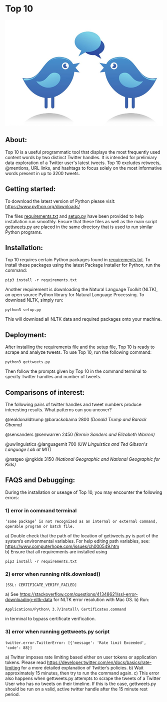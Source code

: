 # Top 10 
![by Martin Horst](aaabird.jpg)

## About:
Top 10 is a useful programmatic tool that displays the most frequently used content words by two distinct Twitter handles. It is intended for prelimiary data exploration of a Twitter user's latest tweets. Top 10 excludes retweets, @mentions, URL links, and hashtags to focus solely on the most informative words present in up to 3200 tweets.

## Getting started:
To download the latest version of Python please visit: https://www.python.org/downloads/ 

The files [requirements.txt](/requirements.txt) and [setup.py](setup.py) have been provided to help installation run smoothly. Ensure that these files as well as the main script [gettweets.py](/gettweets.py) are placed in the same directory that is used to run similar Python programs.

## Installation:
Top 10 requires certain Python packages found in [requirements.txt](/requirements.txt). To install these packages using the latest Package Installer for Python, run the command: 
```
pip3 install -r requirements.txt
```
Another requirement is downloading the Natural Language Toolkit (NLTK), an open source Python library for Natural Language Processing. To download NLTK, simply run:
```
python3 setup.py
```
This will download all NLTK data and required packages onto your machine.

## Deployment:
After installing the requirements file and the setup file, Top 10 is ready to scrape and analyze tweets. To use Top 10, run the following command:
```
python3 gettweets.py
```
Then follow the prompts given by Top 10 in the command terminal to specify Twitter handles and number of tweets. 

## Comparisons of interest:
The following pairs of twitter handles and tweet numbers produce interesting results. What patterns can you uncover?

@realdonaldtrump @barackobama 2800    *(Donald Trump and Barack Obama)*

@sensanders @senwarren 2450    *(Bernie Sanders and Elizabeth Warren)*

@uwlinguistics @languagemit 700    *(UW Linguistics and Ted Gibson's Language Lab at MIT)*

@natgeo @ngkids 3150   *(National Geographic and National Geographic for Kids)*

## FAQS and Debugging:
During the installation or useage of Top 10, you may encounter the following errors:
### 1) error in command terminal
```
‘some package’ is not recognized as an internal or external command, operable program or batch file.
```
a) Double check that the path of the location of gettweets.py is part of the system’s environmental variables. For help editing path variables, see: https://www.computerhope.com/issues/ch000549.htm  
b) Ensure that all requirements are installed using
```
pip3 install -r requirements.txt
 ```

### 2) error when running nltk.download()
```
[SSL: CERTIFICATE_VERIFY_FAILED]
```
a) See https://stackoverflow.com/questions/41348621/ssl-error-downloading-nltk-data for NLTK error resolution with Mac OS.
b) Run:
```
Applications/Python\ 3.7/Install\ Certificates.command 
```
in terminal to bypass certificate verification.


### 3) error when running gettweets.py script
```
twitter.error.TwitterError: [{'message': 'Rate limit Exceeded', 'code': 88}]
```
a) Twitter imposes rate limiting based either on user tokens or application tokens. 
Please read https://developer.twitter.com/en/docs/basics/rate-limiting for a more detailed explanation of Twitter’s policies.
b) Wait approximately 15 minutes, then try to run the command again. 
c) This error also happens when gettweets.py attempts to scrape the tweets of a Twitter User who has no tweets on their timeline. If this is the case, gettweets.py should be run on a valid, active twitter handle after the 15 minute rest period. 
